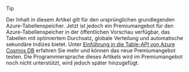 > [!TIP]
> Der Inhalt in diesem Artikel gilt für den ursprünglichen grundlegenden Azure-Tabellenspeicher. Jetzt ist jedoch ein Premiumangebot für den Azure-Tabellenspeicher in der öffentlichen Vorschau verfügbar, das Tabellen mit optimiertem Durchsatz, globale Verteilung und automatische sekundäre Indizes bietet. Unter [Einführung in die Table-API von Azure Cosmos DB](https://aka.ms/premiumtables) erfahren Sie mehr und können das neue Premiumangebot testen. Die Programmiersprache dieses Artikels wird im Premiumangebot noch nicht unterstützt, wird jedoch später hinzugefügt.
>
